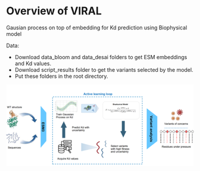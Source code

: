 # Overview of VIRAL

Gausian process on top of embedding for Kd prediction using Biophysical model

Data:
- Download data_bloom and data_desai folders to get ESM embeddings and Kd values.
- Download script_results folder to get the variants selected by the model.
- Put these folders in the root directory.




![Schematic Overview](schematic.png)
